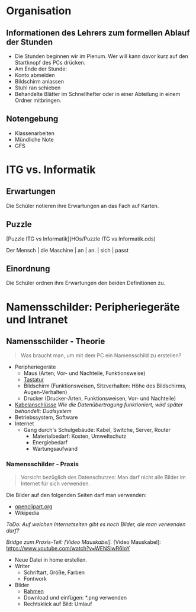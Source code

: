 Organisation
============

## Informationen des Lehrers zum formellen Ablauf der Stunden

* Die Stunden beginnen wir im Plenum. Wer will kann davor kurz auf den Startknopf des PCs drücken.
* Am Ende der Stunde:
* Konto abmelden
* Bildschirm anlassen
* Stuhl ran schieben
* Behandelte Blätter im Schnellhefter oder in einer Abteilung in einem Ordner mitbringen.

## Notengebung
* Klassenarbeiten
* Mündliche Note
* GFS


ITG vs. Informatik
==================

## Erwartungen
Die Schüler notieren ihre Erwartungen an das Fach auf Karten.

## Puzzle
[Puzzle ITG vs Informatik](HOs/Puzzle ITG vs Informatik.ods)

Der Mensch | die Maschine | an | an. | sich | passt

## Einordnung
Die Schüler ordnen ihre Erwartungen den beiden Definitionen zu.


Namensschilder: Peripheriegeräte und Intranet
=============================================

## Namensschilder - Theorie

> Was braucht man, um mit dem PC ein Namensschild zu erstellen?

* Peripheriegeräte
    * Maus (Arten, Vor- und Nachteile, Funktionsweise)
    * [Tastatur]
    * Bildschirm (Funktionsweisen, Sitzverhalten: Höhe des Bildschirms, Augen-Verhalten)
    * Drucker (Drucker-Arten, Funktionsweisen, Vor- und Nachteile)
* [Kabelanschlüsse] *Wie die Datenübertragung funktioniert, wird später behandelt: Dualsystem*
* Betriebssystem, Software
* Internet
    * Gang durch's Schulgebäude: Kabel, Switche, Server, Router
        * Materialbedarf: Kosten, Umweltschutz
        * Energiebedarf
        * Wartungsaufwand

[Tastatur]: https://upload.wikimedia.org/wikipedia/commons/thumb/b/b0/German-T2-Keyboard-Prototype-May-2012.jpg/1024px-German-T2-Keyboard-Prototype-May-2012.jpg
[Kabelanschlüsse]: http://www.computerbild.de/fotos/USB-Stecker-und-die-wichtigsten-externen-PC-Anschluesse-4402031.html#1


### Namensschilder - Praxis
> Vorsicht bezüglich des Datenschutzes: Man darf nicht alle Bilder im Internet für sich verwenden.

Die Bilder auf den folgenden Seiten darf man verwenden:
* [openclipart.org]
* Wikipedia

*ToDo: Auf welchen Internetseiten gibt es noch Bilder, die man verwenden darf?*

*Bridge zum Praxis-Teil: [Video Mauskabel].*
[Video Mauskabel]: https://www.youtube.com/watch?v=WENSiwR6IoY

* Neue Datei in home erstellen.
* Writer
    * Schriftart, Größe, Farben
    * Fontwork
* Bilder
    * [Rahmen]
    * Download und einfügen: *.png verwenden
    * Rechtsklick auf Bild: Umlauf

[openclipart.org]: https://openclipart.org/
[Rahmen]: https://openclipart.org/search/?query=border
